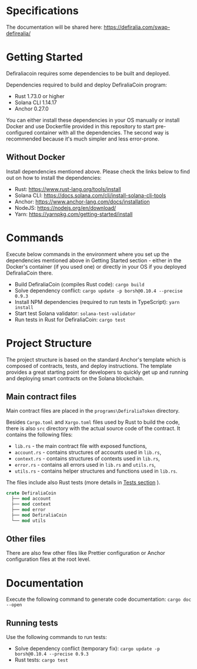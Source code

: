 # Specifications
The documentation will be shared here: https://defiralia.com/swap-defirealia/

# Getting Started
Defiraliacoin requires some dependencies to be built and deployed.

Dependencies required to build and deploy DefiraliaCoin program:
- Rust 1.73.0 or higher
- Solana CLI 1.14.17
- Anchor 0.27.0

You can either install these dependencies in your OS manually or install Docker and use Dockerfile provided in this repository to start pre-configured container with all the dependencies. The second way is recommended because it's much simpler and less error-prone.

## Without Docker
Install dependencies mentioned above. Please check the links below to find out on how to install the dependencies:
- Rust: https://www.rust-lang.org/tools/install
- Solana CLI: https://docs.solana.com/cli/install-solana-cli-tools
- Anchor: https://www.anchor-lang.com/docs/installation
- NodeJS: https://nodejs.org/en/download/
- Yarn: https://yarnpkg.com/getting-started/install

# Commands
Execute below commands in the environment where you set up the dependencies mentioned above in Getting Started section - either in the Docker's container (if you used one) or directly in your OS if you deployed DefiraliaCoin there.

- Build DefiraliaCoin (compiles Rust code): `cargo build`
- Solve dependency conflict: `cargo update -p borsh@0.10.4 --precise 0.9.3`
- Install NPM dependencies (required to run tests in TypeScript): `yarn install`
- Start test Solana validator: `solana-test-validator`
- Run tests in Rust for DefiraliaCoin: `cargo test`

# Project Structure 
The project structure is based on the standard Anchor's template which is composed of contracts, tests, and deploy instructions. The template provides a great starting point for developers to quickly get up and running and deploying smart contracts on the Solana blockchain.

## Main contract files
Main contract files are placed in the `programs\DefiraliaToken` directory.

Besides `Cargo.toml` and `Xargo.toml` files used by Rust to build the code, there is also `src` directory with the actual source code of the contract. It contains the following files:
- `lib.rs` - the main contract file with exposed functions,
- `account.rs` - contains structures of accounts used in `lib.rs`,
- `context.rs` - contains structures of contexts used in `lib.rs`,
- `error.rs` - contains all errors used in `lib.rs` and `utils.rs`,
- `utils.rs` - contains helper structures and functions used in `lib.rs`.

The files include also Rust tests (more details in [Tests section](#tests) ).

```rust
crate DefiraliaCoin
  ├── mod account
  ├── mod context
  ├── mod error
  ├── mod DefiraliaCoin
  └── mod utils
```

## Other files
There are also few other files like Prettier configuration or Anchor configuration files at the root level.

# Documentation
Execute the following command to generate code documentation: `cargo doc --open`

## Running tests
Use the following commands to run tests:
- Solve dependency conflict (temporary fix): `cargo update -p borsh@0.10.4 --precise 0.9.3`
- Rust tests: `cargo test`
